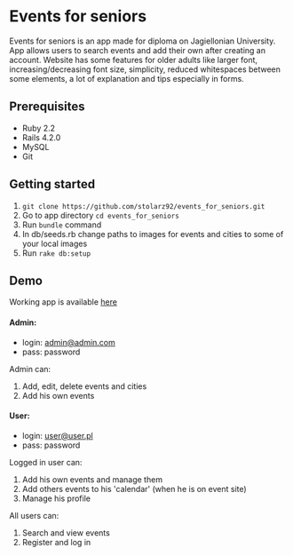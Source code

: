 # Events for seniors

Events for seniors is an app made for diploma on Jagiellonian University.
App allows users to search events and add their own after creating an account.
Website has some features for older adults like larger font, increasing/decreasing font size,
simplicity, reduced whitespaces between some elements, a lot of explanation and tips
especially in forms.

## Prerequisites

* Ruby 2.2
* Rails 4.2.0
* MySQL
* Git

## Getting started

  1. `git clone https://github.com/stolarz92/events_for_seniors.git`
  2. Go to app directory `cd events_for_seniors`
  3. Run `bundle` command
  4. In db/seeds.rb change paths to images for events and cities to some of your local images
  5. Run `rake db:setup`

## Demo
Working app is available [here](http://leszczyna.wzks.uj.edu.pl/12_stolarski/events_for_seniors/)

#### Admin:
* login: admin@admin.com
* pass: password

Admin can:

1. Add, edit, delete events and cities
2. Add his own events

#### User:
* login: user@user.pl
* pass: password

Logged in user can:

1. Add his own events and manage them
2. Add others events to his 'calendar' (when he is on event site)
3. Manage his profile

All users can:

1. Search and view events
2. Register and log in
